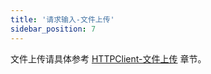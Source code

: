 ```yaml
---
title: '请求输入-文件上传'
sidebar_position: 7
---
```


文件上传请具体参考 [HTTPClient-文件上传](/docs/WEB服务开发/HTTPClient/HTTPClient-文件上传) 章节。